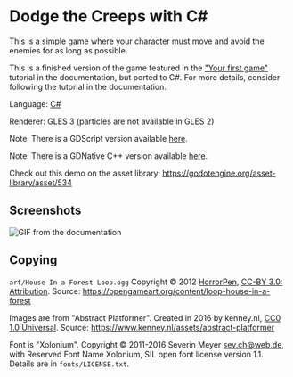 # Dodge the Creeps with C#

This is a simple game where your character must move
and avoid the enemies for as long as possible.

This is a finished version of the game featured in the
["Your first game"](https://docs.godotengine.org/en/latest/getting_started/step_by_step/your_first_game.html)
tutorial in the documentation, but ported to C#. For more details,
consider following the tutorial in the documentation.

Language: [C#](https://docs.godotengine.org/en/latest/tutorials/scripting/c_sharp/index.html)

Renderer: GLES 3 (particles are not available in GLES 2)

Note: There is a GDScript version available [here](https://github.com/godotengine/godot-demo-projects/tree/master/2d/dodge_the_creeps).

Note: There is a GDNative C++ version available [here](https://github.com/godotengine/gdnative-demos/tree/master/cpp/dodge_the_creeps).

Check out this demo on the asset library: https://godotengine.org/asset-library/asset/534

## Screenshots

![GIF from the documentation](https://docs.godotengine.org/en/latest/_images/dodge_preview.gif)

## Copying

`art/House In a Forest Loop.ogg` Copyright &copy; 2012 [HorrorPen](https://opengameart.org/users/horrorpen), [CC-BY 3.0: Attribution](http://creativecommons.org/licenses/by/3.0/). Source: https://opengameart.org/content/loop-house-in-a-forest

Images are from "Abstract Platformer". Created in 2016 by kenney.nl, [CC0 1.0 Universal](http://creativecommons.org/publicdomain/zero/1.0/). Source: https://www.kenney.nl/assets/abstract-platformer

Font is "Xolonium". Copyright &copy; 2011-2016 Severin Meyer <sev.ch@web.de>, with Reserved Font Name Xolonium, SIL open font license version 1.1. Details are in `fonts/LICENSE.txt`.
